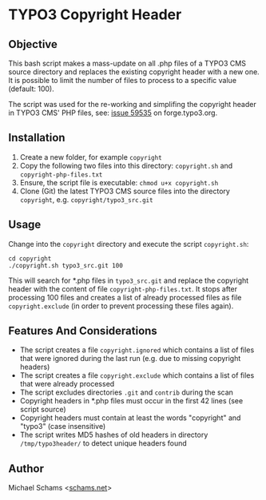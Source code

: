 TYPO3 Copyright Header
======================

Objective
---------

This bash script makes a mass-update on all .php files of a TYPO3 CMS source directory and replaces the existing copyright header with a new one.
It is possible to limit the number of files to process to a specific value (default: 100).

The script was used for the re-working and simplifing the copyright header in TYPO3 CMS' PHP files, see: [issue 59535](http://forge.typo3.org/issues/59535) on forge.typo3.org.

Installation
------------

1. Create a new folder, for example `copyright`
2. Copy the following two files into this directory: `copyright.sh` and `copyright-php-files.txt`
3. Ensure, the script file is executable: `chmod u+x copyright.sh`
4. Clone (Git) the latest TYPO3 CMS source files into the directory `copyright`, e.g. `copyright/typo3_src.git`

Usage
-----

Change into the `copyright` directory and execute the script `copyright.sh`:

```
cd copyright
./copyright.sh typo3_src.git 100
```

This will search for *.php files in `typo3_src.git` and replace the copyright header with the content of file `copyright-php-files.txt`.
It stops after processing 100 files and creates a list of already processed files as file `copyright.exclude` (in order to prevent processing these files again).

Features And Considerations
---------------------------

- The script creates a file `copyright.ignored` which contains a list of files that were ignored during the last run (e.g. due to missing copyright headers)
- The script creates a file `copyright.exclude` which contains a list of files that were already processed
- The script excludes directories `.git` and `contrib` during the scan
- Copyright headers in *.php files must occur in the first 42 lines (see script source)
- Copyright headers must contain at least the words "copyright" and "typo3" (case insensitive)
- The script writes MD5 hashes of old headers in directory `/tmp/typo3header/` to detect unique headers found

Author
------

Michael Schams <[schams.net](http://schams.net)>

